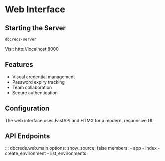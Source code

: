 # Web Interface

## Starting the Server

```bash
dbcreds-server
```

Visit http://localhost:8000

## Features

- Visual credential management
- Password expiry tracking
- Team collaboration
- Secure authentication

## Configuration

The web interface uses FastAPI and HTMX for a modern, responsive UI.

## API Endpoints

::: dbcreds.web.main
    options:
      show_source: false
      members:
        - app
        - index
        - create_environment
        - list_environments

